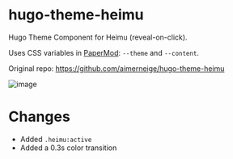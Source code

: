 # hugo-theme-heimu
Hugo Theme Component for Heimu (reveal-on-click).

Uses CSS variables in [PaperMod](https://github.com/adityatelange/hugo-PaperMod): `--theme` and `--content`.

Original repo: https://github.com/aimerneige/hugo-theme-heimu

![image](https://user-images.githubusercontent.com/51701792/142385220-e747c802-306c-4c82-af4b-5b082aa774c6.png)

# Changes
- Added `.heimu:active`
- Added a 0.3s color transition